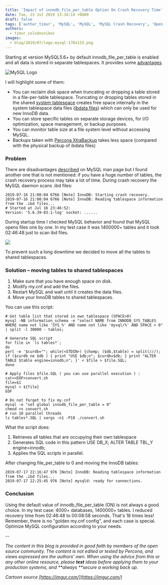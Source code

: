 ```yaml
---
title: 'Impact of innodb_file_per_table Option On Crash Recovery Time'
date: Tue, 23 Jul 2019 13:34:14 +0000
draft: false
tags: ['author_timur', 'MySQL', 'MySQL', 'MySQL Crash Recovery', 'Open Source Databases']
authors:
  - timur_solodovnikov
images:
  - blog/2019/07/logo-mysql-170x115.png
---
```


Starting at version MySQL5.6+ by default innodb_file_per_table is enabled and all data is stored in separate tablespaces. It provides some [advantages](https://dev.mysql.com/doc/refman/5.7/en/innodb-multiple-tablespaces.html). 

![MySQL Logo](blog/2019/07/logo-mysql-170x115.png) 

I will highlight some of them:

*   You can reclaim disk space when truncating or dropping a table stored in a file-per-table tablespace. Truncating or dropping tables stored in the shared [system tablespace](https://dev.mysql.com/doc/refman/5.7/en/glossary.html#glos_system_tablespace "system tablespace") creates free space internally in the system tablespace data files ([ibdata files](https://dev.mysql.com/doc/refman/5.7/en/glossary.html#glos_ibdata_file "ibdata file")) which can only be used for new InnoDB data.
*   You can store specific tables on separate storage devices, for I/O optimization, space management, or backup purposes.
*   You can monitor table size at a file system level without accessing MySQL.
*   Backups taken with [Percona XtraBackup](https://www.percona.com/software/mysql-database/percona-xtrabackup) takes less space (compared with the physical backup of ibdata files)

### Problem

There are disadvantages [described](https://dev.mysql.com/doc/refman/5.7/en/innodb-multiple-tablespaces.html) on MySQL man page but I found another one that is not mentioned: if you have a huge number of tables, the crash recovery process may take a lot of time. During crash recovery the MySQL daemon scans .ibd files:
```
2019-07-16 21:00:04 6766 [Note] InnoDB: Starting crash recovery.
2019-07-16 21:00:04 6766 [Note] InnoDB: Reading tablespace information from the .ibd files...
# Started at Jul 16 23:46:52:
Version: '5.6.39-83.1-log' socket: ......
```
During startup time I checked MySQL behavior and found that MySQL opens files one by one. In my test case it was 1400000+ tables and it took 02:46:48 just to scan ibd files. 

![](https://i.imgur.com/c4jt321.png) 

To prevent such a long downtime we decided to move all the tables to shared tablespaces.

### Solution – moving tables to shared tablespaces

1.  Make sure that you have enough space on disk.
2.  Modify my.cnf and add the files.
3.  Restart MySQL and wait until it creates the data files.
4.  Move your InnoDB tables to shared tablespaces.

You can use this script:
```
# Get table list that stored in own tablespace (SPACE>0)
mysql -NB information_schema -e "select NAME from INNODB_SYS_TABLES WHERE name not like 'SYS_%' AND name not like 'mysql/%' AND SPACE > 0" | split -l 30000 - tables;

# Generate SQL script
for file in `ls tables*`;
do
perl -e '$curdb=""; while(<STDIN>) {chomp; ($db,$table) = split(///); if ($curdb ne $db ) { print "USE $db;n"; $curdb=$db; } print "ALTER TABLE $table engine=innodb;n"; }' < $file > $file.SQL;
done

# Apply files $file.SQL ( you can use parallel execution ) :
cat<<EOF>convert.sh
file=$1
mysql < ${file}
EOF

# Do not forget to fix my.cnf
mysql -e "set global innodb_file_per_table = 0"
chmod +x convert.sh
# run 10 parallel threads
ls tables*.SQL | xargs -n1 -P10 ./convert.sh
```
What the script does:

1.  Retrieves all tables that are occupying their own tablespace
2.  Generates SQL code in this pattern USE DB_X; ALTER TABLE TBL_Y engine=innodb;
3.  Applies the SQL scripts in parallel.

After changing file_per_table to 0 and moving the InnoDB tables:
```
2019-07-17 22:16:47 976 [Note] InnoDB: Reading tablespace information from the .ibd files...
2019-07-17 22:25:45 976 [Note] mysqld: ready for connections.
```

### Conclusion

Using the default value of innodb_file_per_table (ON) is not always a good choice. In my test case: 4000+ databases, 1400000+ tables. I reduced recovery time from 02:46:48 to 00:08:58 seconds. That's 18 times less! Remember, there is no "golden my.cnf config", and each case is special. Optimize MySQL configuration according to your needs. 

_--_ 

_The content in this blog is provided in good faith by members of the open source community. The content is not edited or tested by Percona, and views expressed are the authors’ own. When using the advice from this or any other online resource, please **test** ideas before applying them to your production systems, and **always **secure a working back up._ 

_Cartoon source [https://imgur.com/](https://imgur.com/)_